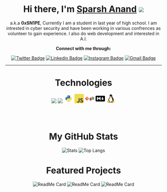 <h1 align="center" height='30'>Hi there, I'm <a href="https://holmes-py.github.io/" target="_blank">Sparsh Anand</a> 
<img src='https://media.giphy.com/media/bcKmIWkUMCjVm/giphy.gif' width='200' ></h1> 
<div align="center">
  </div>
  <div align="center">
  <p>a.k.a <b>0xSN1PE</b>, Currently I am a student in last year of high school. I am intrested in cyber security and have been working in various confrences as volunteer to gain experience. I also do web development and interested in A.I.</p>
  
  <p><b>Connect with me through:</b></p>
  
[![Twitter Badge](https://img.shields.io/badge/-Twitter-blue?style=for-the-badge&logo=twitter&logoColor=white&link=https://twitter.com/0xSN1PE)](https://twitter.com/0xSN1PE)
[![Linkedin Badge](https://img.shields.io/badge/-Linkedin-blue?style=for-the-badge&logo=Linkedin&logoColor=white&link=https://www.linkedin.com/in/sparsh-anand-9842421b2/)](https://www.linkedin.com/in/sparsh-anand-9842421b2/)
[![Instagram Badge](https://img.shields.io/badge/-Instagram-purple?style=for-the-badge&logo=instagram&logoColor=white&link=https://www.instagram.com/sparsh_x64x)](https://www.instagram.com/sparsh_x64x)
[![Gmail Badge](https://img.shields.io/badge/-Gmail-c14438?style=for-the-badge&logo=Gmail&logoColor=white&link=mailto:sparshanand752@gmail.com)](mailto:sparshanand752@gmail.com)  
<hr>

<h1>Technologies</h1>

<img height="30" src="https://upload.wikimedia.org/wikipedia/commons/thumb/2/20/Bash_Logo_black_and_white_icon_only.svg/1200px-Bash_Logo_black_and_white_icon_only.svg.png"> <img height="30" src="https://upload.wikimedia.org/wikipedia/commons/thumb/6/61/HTML5_logo_and_wordmark.svg/512px-HTML5_logo_and_wordmark.svg.png"> <img height="30" src="https://raw.githubusercontent.com/github/explore/80688e429a7d4ef2fca1e82350fe8e3517d3494d/topics/python/python.png"> <img height="30" src="https://raw.githubusercontent.com/github/explore/80688e429a7d4ef2fca1e82350fe8e3517d3494d/topics/javascript/javascript.png"> <img height="30" src="https://raw.githubusercontent.com/github/explore/80688e429a7d4ef2fca1e82350fe8e3517d3494d/topics/git/git.png"> <img height="30" src="https://raw.githubusercontent.com/github/explore/80688e429a7d4ef2fca1e82350fe8e3517d3494d/topics/markdown/markdown.png"> <img height="30" src="https://raw.githubusercontent.com/github/explore/80688e429a7d4ef2fca1e82350fe8e3517d3494d/topics/linux/linux.png">

<br><br>
<h1>My GitHub Stats</h1>

![Stats](https://github-readme-stats.vercel.app/api?username=SparshKun&show_icons=true&hide_border=true&count_private=true&theme=vue-dark)
![Top Langs](https://github-readme-stats.vercel.app/api/top-langs/?username=SparshKun&count_private=true&theme=vue-dark&layout=compact)
<br>
<h1>Featured Projects</h1>

![ReadMe Card](https://github-readme-stats.vercel.app/api/pin/?username=SparshKun&repo=Cerberus&theme=vue-dark)
![ReadMe Card](https://github-readme-stats.vercel.app/api/pin/?username=SparshKun&repo=port-scanner&theme=vue-dark)
![ReadMe Card](https://github-readme-stats.vercel.app/api/pin/?username=SparshKun&repo=Bash-Scripts&theme=vue-dark)

</div>
